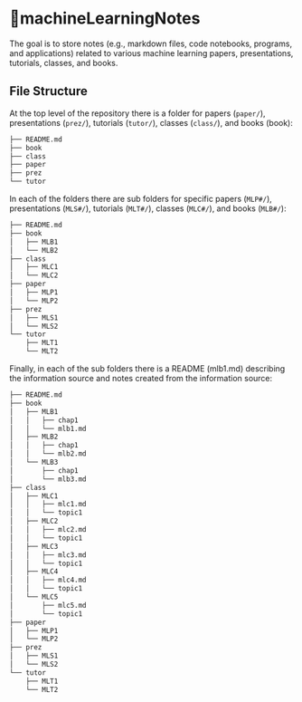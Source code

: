 # 📝machineLearningNotes

The goal is to store notes (e.g., markdown files, code notebooks, programs, and applications) related to various machine learning papers, presentations, tutorials, classes, and books.

## File Structure

At the top level of the repository there is a folder for papers (`paper/`), presentations (`prez/`), tutorials (`tutor/`), classes (`class/`), and books (book):

```bash
├── README.md
├── book
├── class
├── paper
├── prez
└── tutor
```

In each of the folders there are sub folders for specific papers (`MLP#/`), presentations (`MLS#/`), tutorials (`MLT#/`), classes (`MLC#/`), and books (`MLB#/`):

```bash
├── README.md
├── book
│   ├── MLB1
│   └── MLB2
├── class
│   ├── MLC1
│   └── MLC2
├── paper
│   ├── MLP1
│   └── MLP2
├── prez
│   ├── MLS1
│   └── MLS2
└── tutor
    ├── MLT1
    └── MLT2
```

Finally, in each of the sub folders there is a README (mlb1.md) describing the information source and notes created from the information source:

```bash
├── README.md
├── book
│   ├── MLB1
│   │   ├── chap1
│   │   └── mlb1.md
│   ├── MLB2
│   │   ├── chap1
│   │   └── mlb2.md
│   └── MLB3
│       ├── chap1
│       └── mlb3.md
├── class
│   ├── MLC1
│   │   ├── mlc1.md
│   │   └── topic1
│   ├── MLC2
│   │   ├── mlc2.md
│   │   └── topic1
│   ├── MLC3
│   │   ├── mlc3.md
│   │   └── topic1
│   ├── MLC4
│   │   ├── mlc4.md
│   │   └── topic1
│   └── MLC5
│       ├── mlc5.md
│       └── topic1
├── paper
│   ├── MLP1
│   └── MLP2
├── prez
│   ├── MLS1
│   └── MLS2
└── tutor
    ├── MLT1
    └── MLT2
```
